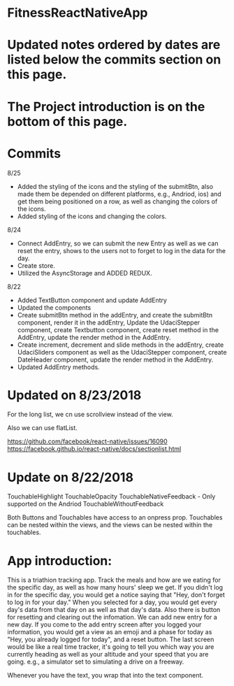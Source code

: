 # FitnessReactNativeApp

# Updated notes ordered by dates are listed below the commits section on this page.
# The Project introduction is on the bottom of this page.

# Commits

8/25
- Added the styling of the icons and the styling of the submitBtn, also made them be depended on different platforms, e.g., Andriod, ios) and get them being positioned on a row, as well as changing the colors of the icons.
- Added styling of the icons and changing the colors.


8/24
- Connect AddEntry, so we can submit the new Entry as well as we can reset the entry, shows to the users not to forget to log in the data for the day.
- Create store.
- Utilized the AsyncStorage and ADDED REDUX.

8/22
- Added TextButton component and update AddEntry
- Updated the components
- Create submitBtn method in the addEntry, and create the submitBtn component, render it in the addEntry, Update the UdaciStepper component, create Textbutton component, create reset method in the AddEntry, update the render method in the AddEntry.
- Create increment, decrement and slide methods in the addEntry, create UdaciSliders component as well as the UdaciStepper component, create DateHeader component, update the render method in the AddEntry.
- Updated AddEntry methods.

# Updated on 8/23/2018

For the long list, we cn use scrollview instead of the view.

Also we can use flatList.

  https://github.com/facebook/react-native/issues/16090
  https://facebook.github.io/react-native/docs/sectionlist.html
  
# Update on 8/22/2018

TouchableHighlight
TouchableOpacity
TouchableNativeFeedback - Only supported on the Andriod
TouchableWithoutFeedback

Both Buttons and Touchables have access to an onpress prop.
Touchables can be nested within the views, and the views can be nested within the touchables.
# App introduction:
This is a triathion tracking app.
Track the meals and how are we eating for the specific day, as well as how many hours' sleep we get.
If you didn't log in for the specific day, you would get a notice saying that "Hey, don't forget to log in for your day."
When you selected for a day, you would get every day's data from that day on as well as that day's data.
Also there is button for resetting and clearing out the infomation.
We can add new entry for a new day.
If you come to the add entry screen after you logged your information, you would get a view as an emoji and a phase for today as "Hey, you already logged for today", and a reset button.
The last screen would be like a real time tracker, it's going to tell you which way you are currently heading as well as your altitude and your speed that you are going. e.g., a simulator set to simulating a drive on a freeway.

Whenever you have the text, you wrap that into the text component.
